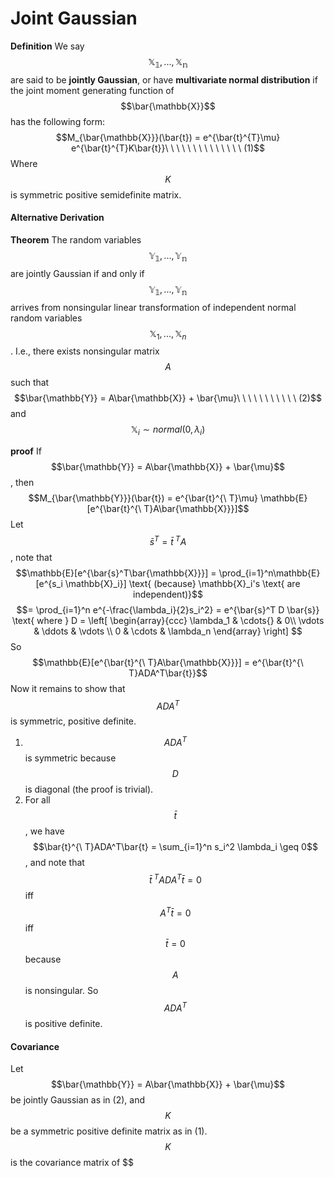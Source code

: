 # Joint Gaussian

**Definition** We say $$\mathbb{X_1}, ..., \mathbb{X_n}$$ are said to be **jointly Gaussian**, or have **multivariate normal distribution** if the joint moment generating function of $$\bar{\mathbb{X}}$$ has the following form:
$$M_{\bar{\mathbb{X}}}(\bar{t}) = e^{\bar{t}^{T}\mu} e^{\bar{t}^{T}K\bar{t}}\ \ \ \ \ \ \ \ \ \ \ \ \ \ (1)$$
Where $$K$$ is symmetric positive semidefinite matrix.

#### Alternative Derivation
**Theorem**
The random variables $$\mathbb{Y_1}, ..., \mathbb{Y_n}$$ are jointly Gaussian if and only if $$\mathbb{Y_1}, ..., \mathbb{Y_n}$$ arrives from nonsingular linear transformation of independent normal random variables $$\mathbb{X}_1, ..., \mathbb{X}_n$$. I.e., there exists nonsingular matrix $$A$$ such that 
$$\bar{\mathbb{Y}} = A\bar{\mathbb{X}} + \bar{\mu}\ \ \ \ \ \ \ \ \ \ \ (2)$$
and
$$\mathbb{X}_i \sim normal(0, \lambda_i)$$

**proof** If $$\bar{\mathbb{Y}} = A\bar{\mathbb{X}} + \bar{\mu}$$, then
$$M_{\bar{\mathbb{Y}}}(\bar{t}) = e^{\bar{t}^{\ T}\mu} \mathbb{E}[e^{\bar{t}^{\ T}A\bar{\mathbb{X}}}]$$
Let $$\bar{s}^T = \bar{t}^{\ T}A$$, note that
$$\mathbb{E}[e^{\bar{s}^T\bar{\mathbb{X}}}] = \prod_{i=1}^n\mathbb{E}[e^{s_i \mathbb{X}_i}] \text{ (because} \mathbb{X}_i's \text{ are independent)}$$
$$= \prod_{i=1}^n e^{-\frac{\lambda_i}{2}s_i^2} = e^{\bar{s}^T D \bar{s}} \text{ where } D = \left[ \begin{array}{ccc}
\lambda_1 & \cdots{} & 0\\
\vdots & \ddots & \vdots \\
0 & \cdots & \lambda_n
\end{array} \right] $$
So
$$\mathbb{E}[e^{\bar{t}^{\ T}A\bar{\mathbb{X}}}] = e^{\bar{t}^{\ T}ADA^T\bar{t}}$$
Now it remains to show that $$ADA^T$$ is symmetric, positive definite.
1. $$ADA^T$$ is symmetric because $$D$$ is diagonal (the proof is trivial).
2. For all $$\bar{t}$$, we have $$\bar{t}^{\ T}ADA^T\bar{t} = \sum_{i=1}^n s_i^2 \lambda_i \geq 0$$, and note that $$\bar{t}^{\ T}ADA^T\bar{t} = 0$$ iff $$A^T\bar{t} = 0$$ iff $$\bar{t} = 0$$ because $$A$$ is nonsingular. So $$ADA^T$$ is positive definite.

#### Covariance

Let $$\bar{\mathbb{Y}} = A\bar{\mathbb{X}} + \bar{\mu}$$ be jointly Gaussian as in (2), and $$K$$ be a symmetric positive definite matrix as in (1). $$K$$ is the covariance matrix of $$\$$